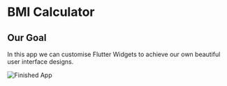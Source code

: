 # BMI Calculator 

## Our Goal

In this app we can customise Flutter Widgets to achieve our own beautiful user interface designs. 

![Finished App](https://github.com/londonappbrewery/Images/blob/master/bmi-calc-demo.gif)


